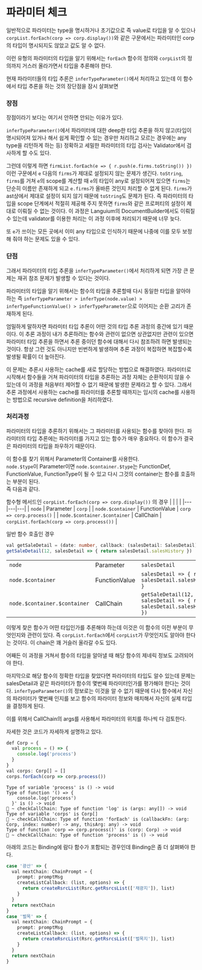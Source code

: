 # 파라미터 체크

일반적으로 파라미터는 type을 명시하거나 초기값으로 즉 value로 타입을 알 수 있으나 `corpList.forEach(corp => corp.display())`와 같은 구문에서는 파라미터인 corp의 타입이 명시되지도 않았고 값도 알 수 없다.

이런 유형의 파라미터의 타입을 알기 위해서는 `forEach` 함수의 정의와 `corpList`의 정의까지 거스러 올라가면서 타입을 추론해야 한다.

현재 파라미터들의 타입 추론은 `inferTypeParameter()`에서 처리하고 있는데 이 함수에서 타입 추론을 하는 것의 장단점을 잠시 살펴보면

### 장점

장점이라기 보다는 여기서 안하면 안되는 이유가 있다.

`inferTypeParameter()`에서 파라미터에 대한 deep한 타입 추론을 하지 않고(타입이 명시되어져 있거나 해서 쉽게 확인할 수 있는 경우만 처리하고 모르는 경우에는 any type을 리턴하게 하는 등) 정확하고 세밀한 파라미터의 타입 검사는 Validator에서 검사하게 할 수도 있다.

그런데 이렇게 하면 `firmList.forEach(e => { r.push(e.firms.toString()) })` 이런 구문에서 `e` 다음의 `firms`가 제대로 설정되지 않는 문제가 생긴다. `toString`, `firms`를 거쳐 `e`의 scope를 계산할 때 `e`의 타입이 any로 설정되어져 있으면 `firms`는 단순히 이름만 존재하게 되고 `e.firms`가 올바른 것인지 처리할 수 없게 된다. `firms`가 ast상에서 제대로 설정이 되지 않기 때문에 `toString`도 문제가 된다. 즉 파라미터의 타입을 scope 단계에서 적절히 제공해 주지 못하면 `firms`와 같은 프로퍼티의 설정이 제대로 이뤄질 수 없는 것이다. 이 과정은 Languium의 DocumentBuilder에서도 이뤄질 수 있는데 validator를 이용한 처리는 이 과정 이후에 처리되기 때문에 너무 늦다.

또 `e`가 쓰이는 모든 곳에서 이미 any 타입으로 인식하기 때문에 나중에 이를 모두 보정해 줘야 하는 문제도 있을 수 있다.

### 단점

그래서 파라미터의 타입 추론을 `inferTypeParameter()`에서 처리하게 되면 가장 큰 문제는 재귀 참조 문제가 발생할 수 있다는 것이다.

파라미터의 타입을 알기 위해서는 함수의 타입을 추론할때 다시 동일한 타입을 알아야 하는 즉 `inferTypeParameter > inferType(node.value) > inferTypeFunctionValue() > inferTypeParameter`으로 이어지는 순환 고리가 존재하게 된다.

엄밀하게 말하자면 파라미터 타입 추론이 어떤 것의 타입 추론 과정의 중간에 있기 때문이다. 이 추론 과정이 내가 추론하려는 함수와 관련이 없으면 상관없지만 관련이 있으면 파라미터 타입 추론을 하면서 추론 중이던 함수에 대해서 다시 참조하려 하면 발생되는 것이다. 항상 그런 것도 아니지만 빈번하게 발생하며 추론 과정이 복잡하면 복잡할수록 발생될 확률이 더 높아진다.

이 문제는 추론시 사용하는 cache를 새로 할당하는 방법으로 해결하였다.
파라미터로 시작해서 함수들을 거쳐 파라미터의 타입을 추론하는 과정 자체는 순환적이지 않을 수 있는데 이 과정을 처음부터 제어할 수 없기 때문에 발생한 문제라고 할 수 있다. 그래서 추론 과정에서 사용하는 cache를 파라미터를 추론할 때까지는 임시의 cache를 사용하는 방법으로 recursive definition을 처리하였다.

### 처리과정

파라미터의 타입을 추론하기 위해서는 그 파라미터를 사용되는 함수를 찾아야 한다. 파라미터의 타입 추론에는 파라미터를 가지고 있는 함수가 매우 중요하다. 이 함수가 결국은 파라미터의 타입을 좌우하기 때문이다.

이 함수를 찾기 위해서 Parameter의 Container를 사용한다.   
`node.$type`이 Parameter이면 `node.$container.$type`는
FunctionDef, FunctionValue, FunctionType이 될 수 있고 다시 그것의 container는 함수를 호출하는 부분이 된다.  
즉 다음과 같다.

함수형 메서드인 `corpList.forEach(corp => corp.display())` 의 경우
|   |   |   |
|---|---|---|
| `node`                       | Parameter     | `corp` |
| `node.$container`            | FunctionValue | `corp => corp.process()` |
| `node.$container.$container` | CallChain     | `corpList.forEach(corp => corp.process())` |

일반 함수 호출인 경우
```ts
val getSaleDetail = (date: number, callback: (salesDetail: SalesDetail) => string) => { }
getSaleDetail(12, salesDetail => { return salesDetail.salesHistory })
```
|   |   |   |
|---|---|---|
| `node`                       | Parameter     | `salesDetail` |
| `node.$container`            | FunctionValue | `salesDetail => { return salesDetail.salesHistory }` |
| `node.$container.$container` | CallChain     | `getSaleDetail(12, salesDetail => { return salesDetail.salesHistory })` |

이렇게 찾은 함수가 어떤 타입인가를 추론해야 하는데 이것은 이 함수의 이전 부분이 무엇인지와 관련이 있다. 즉 `corpList.forEach`에서 `corpList`가 무엇인지도 알아야 한다는 것이다. 이 chain은 꽤 거슬러 올라갈 수도 있다.

어째든 이 과정을 거쳐서 함수의 타입을 알아낼 때 해당 함수의 제네릭 정보도 고려되어야 한다. 

마지막으로 해당 함수의 정확한 타입을 찾았다면 파라미터의 타입도 알수 있는데 문제는 salesDetail과 같은 파라미터가 함수의 몇번째 파라미터인가를 평가해야 한다는 것이다. `inferTypeParameter()`의 정보로는 이것을 알 수 없기 때문에 다시 함수에서 자신의 파라미터가 몇번째 인지를 보고 함수의 파라미터 정보와 매치해서 자신의 실제 타입을 결정하게 된다.

이를 위해서 CallChain의 args를 사용해서 파라미터의 위치를 하나씩 다 검토한다.

자세한 것은 코드가 자세하게 설명하고 있다.

```ts
def Corp = {
  val process = () => {
    console.log('process')
  }
}
val corps: Corp[] = []
corps.forEach(corp => corp.process())
```

```
Type of variable 'process' is () -> void
Type of function '() => {
    console.log('process')
  }' is () -> void
🚀 ~ checkCallChain: Type of function 'log' is (args: any[]) -> void
Type of variable 'corps' is Corp[]
🚀 ~ checkCallChain: Type of function 'forEach' is (callbackFn: (arg: Corp, index: number) -> any, thisArg: any) -> void
Type of function 'corp => corp.process()' is (corp: Corp) -> void
🚀 ~ checkCallChain: Type of function 'process' is () -> void
```

아래의 코드는 Binding에 람다 함수가 포함되는 경우인데 Binding은 좀 더 살펴봐야 한다.

```ts
case '광산' => {
  val nextChain: ChainPrompt = {
    prompt: promptMsg
    createListCallback: (list, options) => {
      return createRsrcList(Rsrc.getRsrcsList(['채광지']), list)
    }
  }
  return nextChain
}
case '벌목' => {
  val nextChain: ChainPrompt = {
    prompt: promptMsg
    createListCallback: (list, options) => {
      return createRsrcList(Rsrc.getRsrcsList(['벌목지']), list)
    }
  }
  return nextChain
}
```
